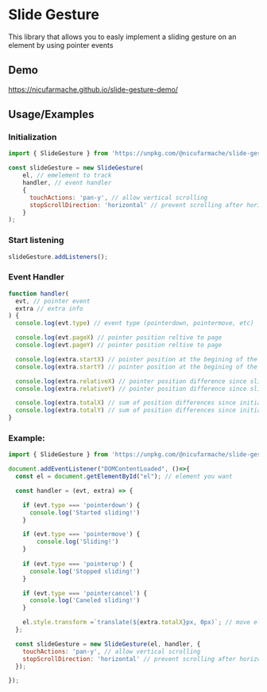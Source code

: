 
# Slide Gesture

This library that allows you to easly implement a sliding gesture on an element by using pointer events 

## Demo

https://nicufarmache.github.io/slide-gesture-demo/


## Usage/Examples
### Initialization

```javascript
import { SlideGesture } from 'https://unpkg.com/@nicufarmache/slide-gesture/index.js'

const slideGesture = new SlideGesture(
    el, // emelement to track
    handler, // event handler 
    { 
      touchActions: 'pan-y', // allow vertical scrolling
      stopScrollDirection: 'horizontal' // prevent scrolling after horizontal sliding starts
    }
);

```
### Start listening

```javascript
slideGesture.addListeners();
```

### Event Handler 

```javascript
function handler(
  evt, // pointer event
  extra // extra info
) {
  console.log(evt.type) // event type (pointerdown, pointermove, etc)

  console.log(evt.pageX) // pointer position reltive to page
  console.log(evt.pageY) // pointer position reltive to page

  console.log(extra.startX) // pointer position at the begining of the slide
  console.log(extra.startY) // pointer position at the begining of the slide

  console.log(extra.relativeX) // pointer position difference since sliding began
  console.log(extra.relativeY) // pointer position difference since sliding began

  console.log(extra.totalX) // sum of position differences since initialisation
  console.log(extra.totalY) // sum of position differences since initialisation
}

```

### Example:
```javascript
import { SlideGesture } from 'https://unpkg.com/@nicufarmache/slide-gesture/index.js'

document.addEventListener("DOMContentLoaded", ()=>{
  const el = document.getElementById("el"); // element you want

  const handler = (evt, extra) => {

    if (evt.type === 'pointerdown') {
      console.log('Started sliding!')
    }

    if (evt.type === 'pointermove') {
        console.log('Sliding!')
    }
  
    if (evt.type === 'pointerup') {
      console.log('Stopped sliding!')
    }

    if (evt.type === 'pointercancel') {
      console.log('Caneled sliding!')
    }

    el.style.transform =`translate(${extra.totalX}px, 0px)`; // move element 
  };

  const slideGesture = new SlideGesture(el, handler, { 
    touchActions: 'pan-y', // allow vertical scrolling
    stopScrollDirection: 'horizontal' // prevent scrolling after horizontal sliding starts
  });

});
```

